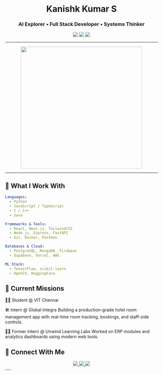 <div align="center">

<h1> Kanishk Kumar S</h1>
<h3>AI Explorer • Full Stack Developer • Systems Thinker</h3>

<img src="https://img.shields.io/badge/Learn%20Build%20Repeat-%F0%9F%94%A5-purple?style=for-the-badge"/>
<img src="https://img.shields.io/badge/AI%2FML%20Explorer-teal?style=for-the-badge"/>
<img src="https://img.shields.io/badge/Full%20Stack%20Builder-FF6F61?style=for-the-badge"/>

</div>

---

<div align="center">
  <img src="https://media.giphy.com/media/qgQUggAC3Pfv687qPC/giphy.gif" width="400"/>
</div>

---

## 🧠 What I Work With

```yaml
Languages:
  - Python
  - JavaScript / TypeScript
  - C / C++
  - Java

Frameworks & Tools:
  - React, Next.js, TailwindCSS
  - Node.js, Express, FastAPI
  - Git, Docker, Postman

Databases & Cloud:
  - PostgreSQL, MongoDB, Firebase
  - Supabase, Vercel, AWS

ML Stack:
  - TensorFlow, scikit-learn
  - OpenCV, HuggingFace
```

💼 Current Missions
---
👨‍🎓 Student @ VIT Chennai

🛠️ Intern @ Global Integra
Building a production-grade hotel room management app with real-time room tracking, bookings, and staff-side controls.

🧑‍💻 Former Intern @ Unwind Learning Labs
Worked on ERP modules and analytics dashboards using modern web tools.



🔗 Connect With Me
---
<div align="center"> <a href="https://www.linkedin.com/in/kanishk-kumar-s"> <img src="https://img.shields.io/badge/LinkedIn-blue?style=for-the-badge&logo=linkedin" /> </a> <a href="mailto:kanishkkumar54@gmail.com"> <img src="https://img.shields.io/badge/Gmail-D14836?style=for-the-badge&logo=gmail" /> </a> <a href="https://github.com/Hazard-07"> <img src="https://img.shields.io/badge/GitHub-100000?style=for-the-badge&logo=github" /> </a> </div>
---

